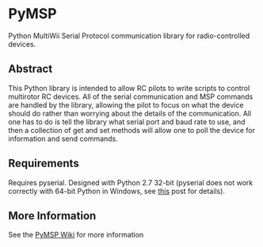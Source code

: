 # PyMSP
Python MultiWii Serial Protocol communication library for radio-controlled devices.

## Abstract
This Python library is intended to allow RC pilots to write scripts to control multirotor RC devices. All of the serial communication and MSP commands are handled by the library, allowing the pilot to focus on what the device should do rather than worrying about the details of the communication. All one has to do is tell the library what serial port and baud rate to use, and then a collection of get and set methods will allow one to poll the device for information and send commands.

## Requirements
Requires pyserial. Designed with Python 2.7 32-bit (pyserial does not work correctly with 64-bit Python in Windows, see [this](http://stackoverflow.com/questions/3028786/how-can-i-fix-error-6-the-handle-is-invalid-with-pyserial) post for details).

## More Information
See the [PyMSP Wiki](https://github.com/ke4ukz/PyMSP/wiki) for more information